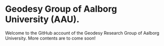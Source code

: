 # Geodesy Group of Aalborg University (AAU).
Welcome to the GitHub account of the Geodesy Research Group of Aalborg University.
More contents are to come soon!
